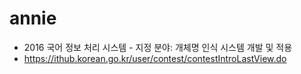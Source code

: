 annie
=====

* 2016 국어 정보 처리 시스템 - 지정 분야: 개체명 인식 시스템 개발 및 적용
* https://ithub.korean.go.kr/user/contest/contestIntroLastView.do
